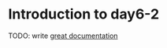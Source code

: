 # Introduction to day6-2

TODO: write [great documentation](http://jacobian.org/writing/what-to-write/)
